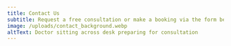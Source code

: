 ```yaml
---
title: Contact Us
subtitle: Request a free consultation or make a booking via the form below
image: /uploads/contact_background.webp
altText: Doctor sitting across desk preparing for consultation
---
```

